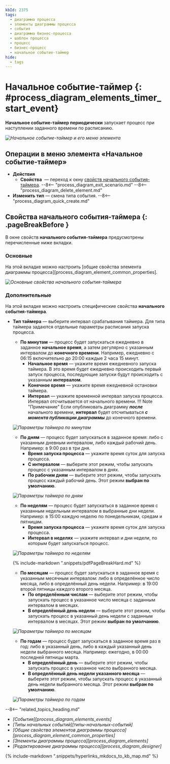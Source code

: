 ```yaml
---
kbId: 2375
tags:
  - диаграмма процесса
  - элементы диаграммы процесса
  - события
  - диаграмма бизнес-процесса
  - шаблон процесса
  - процесс
  - бизнес-процесс
  - начальное событие-таймер
hide:
  - tags
---
```


# Начальное событие-таймер {: #process_diagram_elements_timer_start_event}

**Начальное событие-таймер периодически** запускает процесс при наступлении заданного времени по расписанию.

*![Начальное событие-таймер и его меню элемента](timer_start_event.png)*

## Операции в меню элемента «Начальное событие-таймер»

- **Действия**
    - **Свойства** <i class="fa-light fa-gear"></i> — переход к окну [свойств начального события-таймера](#свойства-начального-события-таймера).
    --8<-- "process_diagram_exit_scenario.md"
    --8<-- "process_diagram_delete_element.md"
- **Изменить тип** — смена типа события.
--8<-- "process_diagram_quick_create.md"

## Свойства начального события-таймера {: .pageBreakBefore }

В окне свойств **начального события-таймера** предусмотрены перечисленные ниже вкладки.

### Основные

На этой вкладке можно настроить [общие свойства элемента диаграммы процесса][process_diagram_element_common_properties].

*![Основные свойства начального события-таймера](timer_start_event_general_properties.png)*

### Дополнительные

На этой вкладке можно настроить специфические свойства **начального события-таймера**.

- **Тип таймера** — выберите интервал срабатывания таймера. Для типа таймера задаются отдельные параметры расписания запуска процесса.
    - **По минутам** — процесс будет запускаться ежедневно в заданное **начальное время**, а затем регулярно с указанным интервалом до **конечного времени**. Например, ежедневно с 06:15 включительно до 20:00 каждые 2 часа 15 минут.
        - **Начальное время** — укажите время ежедневного запуска таймера. В это время будет ежедневно происходить первый запуск процесса, последующие запуски будут происходить с указанным **интервалом**.
        - **Конечное время** — укажите время ежедневной остановки таймера.
        - **Интервал** — укажите временной интервал запуска процесса. Интервал отсчитывается от начального времени.
        !!! Note "Примечание"
            Если опубликовать диаграмму **_после_** начального времени, **интервал** будет отсчитываться **_с момента публикации диаграммы_** до конечного времени.

    *![Параметры таймера по минутам](timer_start_event_minutes.png)*

    - **По дням** — процесс будет запускаться в заданное время: либо с указанным дневным интервалом, либо каждый рабочий день. Например: в 9:00 раз в три дня.
        - **Время запуска процесса** — укажите время суток для запуска процесса.
        - **С интервалом** — выберите этот режим, чтобы запускать процесс с указанным интервалом в днях.
        - **По рабочим дням** — выберите этот режим, чтобы запускать процесс каждый рабочий день. Этот режим **выбран по умолчанию**.

    *![Параметры таймера по дням](timer_start_event_days.png)*

    - **По неделям** — процесс будет запускаться в заданное время с указанным недельным интервалом в выбранные дни недели. Например: в 15:00 каждую неделю по понедельникам, средам и пятницам.
        - **Время запуска процесса** — укажите время суток для запуска процесса.
        - **Интервал в неделях** — укажите интервал и дни недели, по которым будет запускаться процесс.

    *![Параметры таймера по неделям](timer_start_event_weeks.png)*

    {% include-markdown ".snippets/pdfPageBreakHard.md" %}

    - **По месяцам** — процесс будет запускаться в заданное время с указанным месячным интервалом: либо в определённое число месяца, либо в определённый день недели. Например: в 19:00 второй пятницы каждого второго месяца.
        - **По определённым числам** — выберите этот режим, чтобы запускать процесс в указанное число месяца с заданным интервалом в месяцах.
        - **В определённый день недели** — выберите этот режим, чтобы запускать процесс в указанный день недели с заданным интервалом в месяцах. Этот режим **выбран по умолчанию**.

    *![Параметры таймера по месяцам](timer_start_event_months.png)*

    - **По годам** — процесс будет запускаться в заданное время раз в год: либо в указанный день, либо в каждый указанный день недели выбранного месяца. Например: ежегодно, в 00:00 последней пятницы марта.
        - **В определённый день** — выберите этот режим, чтобы запускать процесс в указанное число выбранного месяца.
        - **В определённый день недели указанного месяца** — выберите этот режим, чтобы запускать процесс в указанный день недели выбранного месяца. Этот режим **выбран по умолчанию**.

    *![Параметры таймера по годам](timer_start_event_years.png)*

<div class="relatedTopics" markdown="block">

--8<-- "related_topics_heading.md"

- _[События][process_diagram_elements_events]_
- _[Типы начальных событий][типы-начальных-событий]_
- _[Общие свойства элементов диаграммы процесса][process_diagram_element_common_properties]_
- _[Элементы диаграммы процесса][process_diagram_elements]_
- _[Редактирование диаграммы процесса][process_diagram_designer]_

</div>

{% include-markdown ".snippets/hyperlinks_mkdocs_to_kb_map.md" %}
